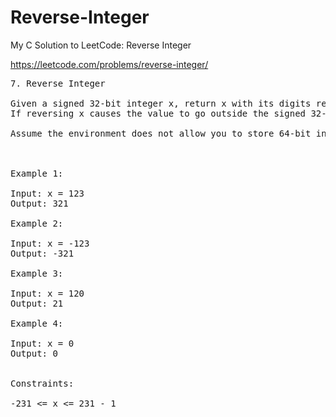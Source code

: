 # Reverse-Integer
My C Solution to LeetCode: Reverse Integer

https://leetcode.com/problems/reverse-integer/

<pre>
7. Reverse Integer

Given a signed 32-bit integer x, return x with its digits reversed. 
If reversing x causes the value to go outside the signed 32-bit integer range [-231, 231 - 1], then return 0.

Assume the environment does not allow you to store 64-bit integers (signed or unsigned).

 

Example 1:

Input: x = 123
Output: 321

Example 2:

Input: x = -123
Output: -321

Example 3:

Input: x = 120
Output: 21

Example 4:

Input: x = 0
Output: 0
 

Constraints:

-231 <= x <= 231 - 1
</pre>
